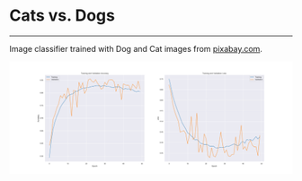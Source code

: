 # Cats vs. Dogs
---

Image classifier trained with Dog and Cat images from [pixabay.com](https://www.pixabay.com).

![Results](assets/figures/cats-v-dogs.png)
